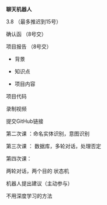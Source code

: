 **聊天机器人**

3.8 （最多推迟到15号）

确认函 （8号交）

项目报告 （8号交）

-   背景 

-   知识点

-   项目内容

项目代码

录制视频

提交GitHub链接



第二次课 ：命名实体识别，意图识别

第三次课 ： 数据库，多轮对话，处理否定

第四次课： 

两轮对话，两个目的  状态机 

机器人提出建议（主动参与）

不用深度学习的方法